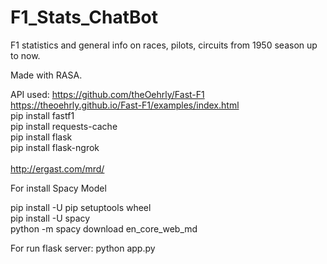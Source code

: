 # F1_Stats_ChatBot
F1 statistics and general info on races, pilots, circuits from 1950 season up to now.

Made with RASA.

API used:
https://github.com/theOehrly/Fast-F1
https://theoehrly.github.io/Fast-F1/examples/index.html 
<br>
pip install fastf1 <br>
pip install requests-cache <br>
pip install flask<br>
pip install flask-ngrok<br>
<br>
http://ergast.com/mrd/
<br>
<p class="has-line-data" data-line-start="80" data-line-end="81">For install Spacy Model</p>
<p class="has-line-data" data-line-start="82" data-line-end="85">pip install -U pip setuptools wheel<br>
pip install -U spacy<br>
python -m spacy download en_core_web_md</p>

<p class="has-line-data" data-line-start="80" data-line-end="81">For run flask server: python app.py</p>

